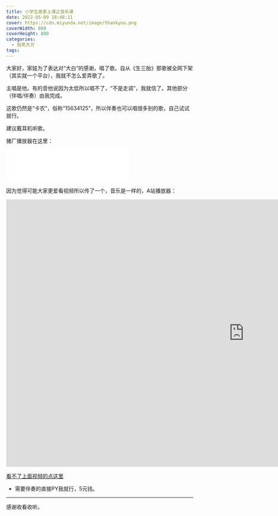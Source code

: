 ```yaml
---
title: 小学生居家上课之音乐课
date: 2022-05-09 18:48:11
cover: https://cdn.miyunda.net/image/thankyou.png
coverWidth: 800
coverHeight: 800
categories:
  - 贻笑大方
tags:
---
```



大家好，家娃为了表达对“大白”的感谢，唱了歌。自从《生三胎》那歌被全网下架（其实就一个平台），我就不怎么爱弄歌了。
<!-- more -->
主唱是他。有的音他说因为太低所以唱不了，“不是走调”，我就信了。其他部分（伴唱/伴奏）由我完成。

这歌仍然是“卡农”，俗称“15634125”，所以伴奏也可以唱很多别的歌，自己试试就行。

建议戴耳机听歌。

猪厂播放器在这里：

<iframe frameborder="no" border="0" marginwidth="0" marginheight="0" width=330 height=86 src="//music.163.com/outchain/player?type=2&id=1945635738&auto=0&height=66"></iframe>


因为觉得可能大家更爱看视频所以传了一个，音乐是一样的，A站播放器：

<iframe id="spkj" src="https://www.acfun.cn/player/ac34770226" style="height: 720px; width: 1280px; left: 0px; top: 0px;" frameborder="no" scrolling="no" allowfullscreen="allowfullscreen"> </iframe>

[看不了上面视频的点这里](https://www.acfun.cn/v/ac34770226?shareUid=31166672)

* 需要伴奏的直接PY我就行，5元钱。

---

感谢收看收听。